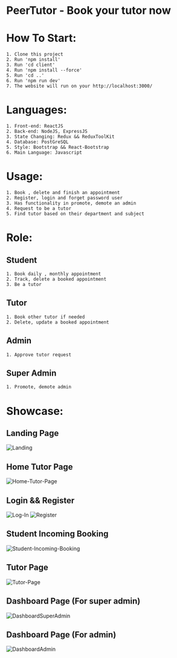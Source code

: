 # PeerTutor - Book your tutor now

# How To Start:

    1. Clone this project
    2. Run 'npm install'
    3. Run 'cd client'
    4. Run 'npm install --force'
    5. Run 'cd ..'
    6. Run 'npm run dev'
    7. The website will run on your http://localhost:3000/
# Languages:

    1. Front-end: ReactJS
    2. Back-end: NodeJS, ExpressJS
    3. State Changing: Redux && ReduxToolKit
    4. Database: PostGreSQL
    5. Style: Bootstrap && React-Bootstrap
    6. Main Language: Javascript

# Usage:

    1. Book , delete and finish an appointment
    2. Register, login and forget password user
    3. Has functionality in promote, demote an admin
    4. Request to be a tutor
    5. Find tutor based on their department and subject

# Role:

## Student

    1. Book daily , monthly appointment
    2. Track, delete a booked appointment
    3. Be a tutor

## Tutor

    1. Book other tutor if needed
    2. Delete, update a booked appointment

## Admin

    1. Approve tutor request

## Super Admin

    1. Promote, demote admin
    

# Showcase:

## Landing Page

![Landing](showcase/landingpage.png)

## Home Tutor Page

![Home-Tutor-Page](showcase/home.png)

## Login && Register

![Log-In](showcase/login.png)
![Register](showcase/register.png)

## Student Incoming Booking

![Student-Incoming-Booking](showcase/incoming.png)

## Tutor Page

![Tutor-Page](showcase/tutor.png)


## Dashboard Page (For super admin)

![DashboardSuperAdmin](showcase/dashboard.png)

## Dashboard Page (For admin)

![DashboardAdmin](showcase/admin.png)
